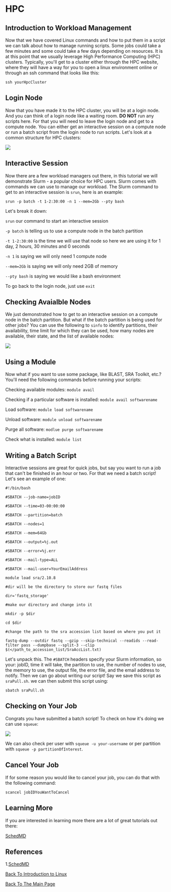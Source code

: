 # HPC

## Introduction to Workload Management
Now that we have covered Linux commands and how to put them in a script we can talk about how to manage running scripts. Some jobs could take a few minutes and some could take a few days depending on resources. It is at this point that we usually leverage High Performance Computing (HPC) clusters. Typically, you'll get to a cluster either through the HPC website, where they will have a way for you to open a linux environment online or through an ssh command that looks like this:

```ssh yourHpcCluster```

## Login Node

Now that you have made it to the HPC cluster, you will be at a login node. And you can think of a login node like a waiting room. **DO NOT** run any scripts here. For that you will need to leave the login node and get to a compute node. You can either get an interactive session on a compute node or run a batch script from the login node to run scripts. Let's look at a common structure for HPC clusters:

![](images/hpc-layout.PNG)

## Interactive Session

Now there are a few workload managers out there, in this tutorial we will demonstrate Slurm - a popular choice for HPC users. Slurm comes with commands we can use to manage our workload. The Slurm command to get to an interactive session is ```srun```, here is an example:

```srun -p batch -t 1-2:30:00 -n 1 --mem=2Gb --pty bash```

Let's break it down:

```srun``` our command to start an interactive session

```-p batch``` is telling us to use a compute node in the batch partition

```-t 1-2:30:00``` is the time we will use that node so here we are using it for 1 day, 2 hours, 30 minutes and 0 seconds

```-n 1``` is saying we will only need 1 compute node

```--mem=2Gb``` is saying we will only need 2GB of memory

```--pty bash``` is saying we would like a bash environment

To go back to the login node, just use ```exit```

## Checking Avaialble Nodes

We just demonstrated how to get to an interactive session on a compute node in the batch partition. But what if the batch partition is being used for other jobs? You can use the following to ```sinfo``` to identify partitions, their availability, time limit for which they can be used, how many nodes are available, their state, and the list of available nodes:

![](images/sinfo.PNG)

## Using a Module

Now what if you want to use some package, like BLAST, SRA Toolkit, etc.? You'll need the following commands before running your scripts:

Checking available modules: ```module avail```

Checking if a particular software is installed: ```module avail softwarename```  

Load software: ```module load softwarename``` 

Unload software: ```module unload softwarename``` 

Purge all software: ```modlue purge softwarename```

Check what is installed: ```module list``` 

## Writing a Batch Script

Interactive sessions are great for quick jobs, but say you want to run a job that can't be finished in an hour or two. For that we need a batch script! Let's see an example of one:

``` 
#!/bin/bash

#SBATCH --job-name=jobID

#SBATCH --time=03-00:00:00

#SBATCH --partition=batch

#SBATCH --nodes=1

#SBATCH --mem=64Gb

#SBATCH --output=%j.out

#SBATCH --error=%j.err

#SBATCH --mail-type=ALL

#SBATCH --mail-user=YourEmailAddress

module load sra/2.10.8

#dir will be the directory to store our fastq files​

dir='fastq_storage'

#make our directory and change into it

mkdir -p $dir

cd $dir

#change the path to the sra accession list based on where you put it

fastq-dump --outdir fastq --gzip --skip-technical --readids --read-filter pass --dumpbase --split-3 --clip $(</path_to_accession_list/SraAccList.txt)
```

Let's unpack this. The ```#SBATCH``` headers specify your Slurm information, so your: jobID, time it will take, the partition to use, the number of nodes to use, the memory to use, the output file, the error file, and the email address to notify. Then we can go about writing our script! Say we save this script as ```sraPull.sh```. we can then submit this script using:

```sbatch sraPull.sh```

## Checking on Your Job

Congrats you have submitted a batch script! To check on how it's doing we can use ```squeue```:

![](images/squeue.PNG)

We can also check per user with ```squeue -u your-username``` or per partition with ```squeue -p partitionOfInterest```.

## Cancel Your Job

If for some reason you would like to cancel your job, you can do that with the following command:

```scancel jobIDYouWantToCancel```

## Learning More

If you are interested in learning more there are a lot of great tutorials out there:

[SchedMD](https://slurm.schedmd.com/quickstart.html)

## References 

1.[SchedMD](https://slurm.schedmd.com/quickstart.html)

[Back To Introduction to Linux](../IntroToLinux.md)

[Back To The Main Page](../../index.md)
